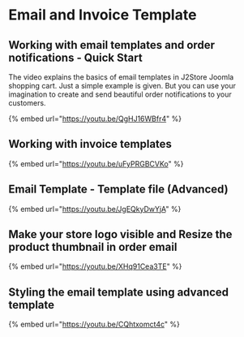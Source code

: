 # Email and Invoice Template

## Working with email templates and order notifications - Quick Start

The video explains the basics of email templates in J2Store Joomla shopping cart. Just a simple example is given. But you can use your imagination to create and send beautiful order notifications to your customers.

{% embed url="https://youtu.be/QgHJ16WBfr4" %}

## Working with invoice templates

{% embed url="https://youtu.be/uFyPRGBCVKo" %}

## Email Template - Template file \(Advanced\)

{% embed url="https://youtu.be/JgEQkyDwYjA" %}

## Make your store logo visible and Resize the product thumbnail in order email

{% embed url="https://youtu.be/XHq91Cea3TE" %}

## Styling the email template using advanced template

{% embed url="https://youtu.be/CQhtxomct4c" %}



